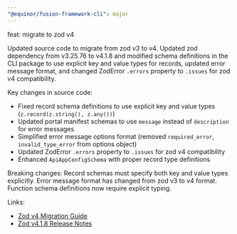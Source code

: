 ```yaml
---
"@equinor/fusion-framework-cli": major
---
```


feat: migrate to zod v4

Updated source code to migrate from zod v3 to v4. Updated zod dependency from v3.25.76 to v4.1.8 and modified schema definitions in the CLI package to use explicit key and value types for records, updated error message format, and changed ZodError `.errors` property to `.issues` for zod v4 compatibility.

Key changes in source code:
- Fixed record schema definitions to use explicit key and value types (`z.record(z.string(), z.any())`)
- Updated portal manifest schemas to use `message` instead of `description` for error messages
- Simplified error message options format (removed `required_error`, `invalid_type_error` from options object)
- Updated ZodError `.errors` property to `.issues` for zod v4 compatibility
- Enhanced `ApiAppConfigSchema` with proper record type definitions

Breaking changes: Record schemas must specify both key and value types explicitly. Error message format has changed from zod v3 to v4 format. Function schema definitions now require explicit typing.

Links:
- [Zod v4 Migration Guide](https://github.com/colinhacks/zod/releases/tag/v4.0.0)
- [Zod v4.1.8 Release Notes](https://github.com/colinhacks/zod/releases/tag/v4.1.8)
